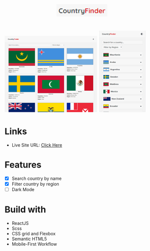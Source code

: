 <h1 align="center"> <img height="40px" src="./src/img/countryFinder-img.png"/> <h1/>

<img width="60%" src="./src/img/design-web.png" alt="web image"/>
<img width="30%" src="./src/img/design-mobile.png" alt="mobile image"/>

# Links

- Live Site URL: [Click Here](https://country-finder-pearl.vercel.app/)

# Features

- [x] Search country by name
- [x] Filter country by region
- [ ] Dark Mode

# Build with

- ReactJS
- Scss
- CSS grid and Flexbox
- Semantic HTML5
- Mobile-First Workflow
